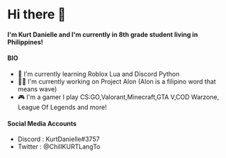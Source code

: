 # Hi there 👋

#### I'm Kurt Danielle and I'm currently in 8th grade student living in Philippines!

#### BIO

- 📖 I'm currently learning Roblox Lua and Discord Python
- 👨‍💻 I'm currently working on Project Alon (Alon is a filipino word that means wave)
- 🎮 I'm a gamer I play CS:GO,Valorant,Minecraft,GTA V,COD Warzone, League Of Legends and more!


#### Social Media Accounts 
- Discord : KurtDanielle#3757
- Twitter : @ChillKURTLangTo
